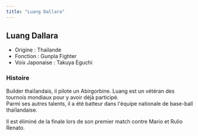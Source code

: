 ```yaml
---
title: "Luang Dallara"
---
```


Luang Dallara
-------------





* Origine : Thailande
* Fonction : Gunpla Fighter
* Voix Japonaise : Takuya Eguchi


### Histoire


Builder thaïlandais, il pilote un Abirgorbine. Luang est un vétéran des tournois mondiaux pour y avoir déjà participé.   
Parmi ses autres talents, il a été batteur dans l'équipe nationale de base-ball thaïlandaise.


Il est éliminé de la finale lors de son premier match contre Mario et Rulio Renato.


